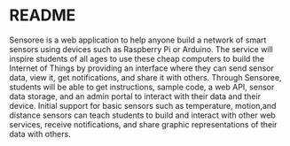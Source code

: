 # README

Sensoree is a web application to help anyone build a network of smart sensors using devices such as Raspberry Pi or Arduino. The service will inspire students of all ages to use these cheap computers to build the Internet of Things by providing an interface where they can send sensor data, view it, get notifications, and share it with others. Through Sensoree, students will be able to get instructions, sample code, a web API, sensor data storage, and an admin portal to interact with their data and their device. Initial support for basic sensors such as temperature, motion,and distance sensors can teach students to build and interact with other web services, receive notifications, and share graphic representations of their data with others.
